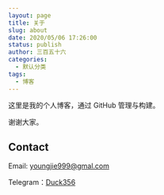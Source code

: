 ```yaml
---
layout: page
title: 关于
slug: about
date: 2020/05/06 17:26:00
status: publish
author: 三百五十六
categories: 
  - 默认分类
tags: 
  - 博客
---
```


这里是我的个人博客，通过 GitHub 管理与构建。

谢谢大家。


## Contact

Email: youngjie999@gmal.com

Telegram：[Duck356](https://t.me/duck356)